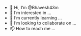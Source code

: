 - 👋 Hi, I’m @Bhavesh43m
- 👀 I’m interested in ...
- 🌱 I’m currently learning ...
- 💞️ I’m looking to collaborate on ...
- 📫 How to reach me ...

<!---
Bhavesh43m/Bhavesh43m is a ✨ special ✨ repository because its `README.md` (this file) appears on your GitHub profile.
You can click the Preview link to take a look at your changes.
--->
